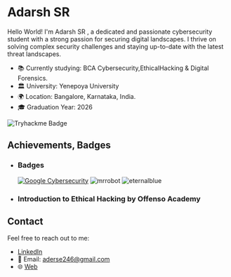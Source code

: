 # Adarsh SR

Hello World! I'm Adarsh SR , a dedicated and passionate cybersecurity student with a strong passion for securing digital landscapes. 
I thrive on solving complex security challenges and staying up-to-date with the latest threat landscapes.

- 📚 Currently studying: BCA Cybersecurity,EthicalHacking & Digital Forensics.
- 🏛️ University: Yenepoya University
- 🌍 Location: Bangalore, Karnataka, India.
- 🎓 Graduation Year: 2026

![Tryhackme Badge](https://github.com/Adarsh-S-R/Adarsh-S-R/assets/132756350/ea54cdbc-c488-44ae-b4c6-adba8affaa42)



## Achievements, Badges

<!--START_SECTION:badges-->
- ### Badges
    [![Google Cybersecurity](https://images.credly.com/size/120x120/images/0bf0f2da-a699-4c82-82e2-56dcf1f2e1c7/image.png)](https://www.credly.com/badges/a94478f7-c91c-47b6-8756-ed7e1b77baf8/public_url "Google Cybersecurity professional Certificate")  ![mrrobot](https://github.com/Adarsh-S-R/Adarsh-S-R/assets/132756350/39d3df8e-25e5-4cbe-88e8-9fb1b18d70b0) ![eternalblue](https://github.com/Adarsh-S-R/Adarsh-S-R/assets/132756350/84a593de-7919-4a96-b1ca-a904c9292feb)


  
- ### Introduction to Ethical Hacking by Offenso Academy

<!--END_SECTION:badges-->

## Contact

Feel free to reach out to me:

- [LinkedIn](https://www.linkedin.com/in/adarsh-sr/)
- 📧 Email: aderse246@gmail.com
- 🌐 [Web](https://adarshsr.carrd.co/)
